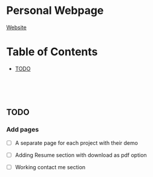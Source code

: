 # Personal Webpage


[Website](https://gautamsagarnsit.github.io/)


# Table of Contents
  - [TODO](#1)

<br />
<br />
<br />


<a id="1"></a>
## TODO

### Add pages
- [ ] A separate page for each project with their demo
- [ ] Adding Resume section with download as pdf option
- [ ] Working contact me section  





